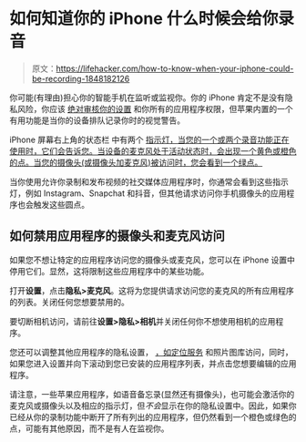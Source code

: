 # 如何知道你的 iPhone 什么时候会给你录音

> 原文：<https://lifehacker.com/how-to-know-when-your-iphone-could-be-recording-1848182126>

你可能(有理由)担心你的智能手机在监听或监视你。你的 iPhone 肯定不是没有隐私风险，你应该 [绝对审核你的设置](https://lifehacker.com/your-iphone-apps-know-way-too-much-about-you-1847964294) 和你所有的应用程序权限，但苹果内置的一个有用功能是当你的设备排队记录你时的视觉警告。



iPhone 屏幕右上角的状态栏 中有两个 [指示灯，当您的一个或两个录音功能正在使用时，它们会告诉您。当设备的麦克风处于活动状态时，会出现一个黄色或橙色的点。当您的摄像头(或摄像头加麦克风)被访问时，您会看到一个绿点。](https://support.apple.com/en-us/HT211876) 

当你使用允许你录制和发布视频的社交媒体应用程序时，你通常会看到这些指示灯，例如 Instagram、Snapchat 和抖音，但其他请求访问你手机摄像头的应用程序也会触发这些圆点。

## 如何禁用应用程序的摄像头和麦克风访问

如果您不想让特定的应用程序访问您的摄像头或麦克风，您可以在 iPhone 设置中停用它们。显然，这将限制这些应用程序中的某些功能。

打开**设置**，点击**隐私>麦克风**。这将为您提供请求访问您的麦克风的所有应用程序的列表。关闭任何您想要禁用的。

要切断相机访问，请前往**设置>隐私>相机**并关闭任何你不想使用相机的应用程序。

您还可以调整其他应用程序的隐私设置， [，如定位服务](https://lifehacker.com/how-to-stop-your-iphone-and-its-apps-from-tracking-your-1847585595) 和照片图库访问，同时，如果您进入设置并向下滚动到您已安装的应用程序列表，并点击您想要编辑的应用程序。

请注意，一些苹果应用程序，如语音备忘录(显然还有摄像头)，也可能会激活你的麦克风或摄像头以及相应的指示灯，但*不会*显示在你的隐私设置中。因此，如果你已经从你的录制功能中断开了所有列出的应用程序，但仍然看到一个橙色或绿色的点，可能有其他原因，而不是有人在监视你。